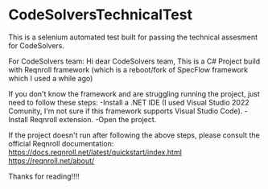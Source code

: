 # CodeSolversTechnicalTest
This is a selenium automated test built for passing the technical assesment for CodeSolvers.

For CodeSolvers team:
Hi dear CodeSolvers team,
This is a C# Project build with Reqnroll framework (which is a reboot/fork of SpecFlow framework which I used a while ago)

If you don't know the framework and are struggling running the project, just need to follow these steps:
-Install a .NET IDE (I used Visual Studio 2022 Comunity, I'm not sure if this framework supports Visual Studio Code).
-Install Reqnroll extension.
-Open the project.

If the project doesn't run after following the above steps, please consult the official Reqnroll documentation:
https://docs.reqnroll.net/latest/quickstart/index.html
https://reqnroll.net/about/

Thanks for reading!!!!
